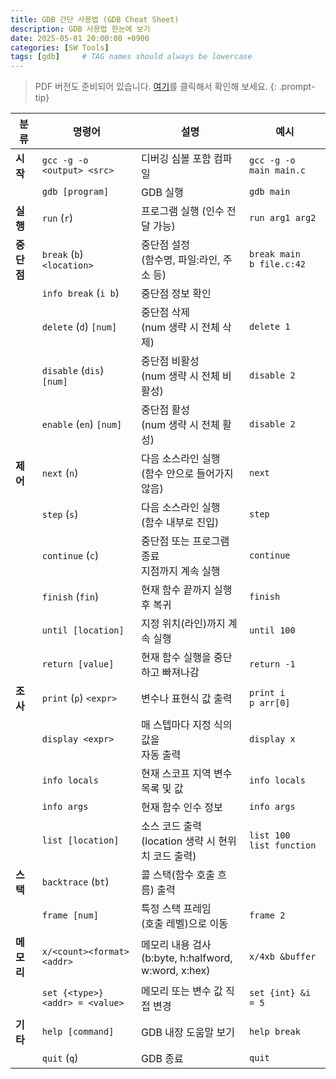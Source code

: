```yaml
---
title: GDB 간단 사용법 (GDB Cheat Sheet)
description: GDB 사용법 한눈에 보기
date: 2025-05-01 20:00:00 +0900
categories: [SW Tools]
tags: [gdb]     # TAG names should always be lowercase
---
```


> PDF 버전도 준비되어 있습니다. [여기](/assets/files/2025-05-01-gdb-cheat-sheet/gdb_cheat_sheet.pdf)를 클릭해서 확인해 보세요.
{: .prompt-tip}

| 분류       | 명령어                                           | 설명                                                    | 예시                                               |
|-----------|--------------------------------------------------|---------------------------------------------------------|----------------------------------------------------|
| **시작**    | `gcc -g -o <output> <src>`                | 디버깅 심볼 포함 컴파일                                   | `gcc -g -o main main.c`                           |
|           | `gdb [program]`                                 | GDB 실행                                               | `gdb main`                                        |
| **실행**    | `run` (`r`)                                | 프로그램 실행 (인수 전달 가능)                           | `run arg1 arg2`                                   |
| **중단점**  | `break` (`b`) `<location>`                     | 중단점 설정<br>(함수명, 파일:라인, 주소 등)                 | `break main`<br>`b file.c:42`                     |
|           | `info break` (`i b`)                     | 중단점 정보 확인                                               |                                                  |
|           | `delete` (`d`) `[num]`                                  | 중단점 삭제<br>(num 생략 시 전체 삭제)                     | `delete 1`                                        |
|           | `disable` (`dis`) `[num]`                                 | 중단점 비활성<br>(num 생략 시 전체 비활성)   | `disable 2`                                       |
|           | `enable` (`en`) `[num]`                                 | 중단점 활성<br>(num 생략 시 전체 활성)              | `disable 2`                                       |
| **제어**    | `next` (`n`)                               | 다음 소스라인 실행<br>(함수 안으로 들어가지 않음)           | `next`                                            |
|           | `step` (`s`)                               | 다음 소스라인 실행<br>(함수 내부로 진입)                   | `step`                                            |
|           | `continue` (`c`)                           | 중단점 또는 프로그램 종료<br>지점까지 계속 실행             | `continue`                                        |
|           | `finish` (`fin`)                                        | 현재 함수 끝까지 실행 후 복귀                            | `finish`                                          |
|           | `until [location]`                                  | 지정 위치(라인)까지 계속 실행                           | `until 100`                                       |
|           | `return [value]`                                  |    현재 함수 실행을 중단하고 빠져나감                 | `return -1`                                       |
| **조사**    | `print` (`p`) `<expr>`                       | 변수나 표현식 값 출력                                   | `print i`<br>`p arr[0]`                           |
|           | `display <expr>`                                   | 매 스텝마다 지정 식의 값을<br>자동 출력                     | `display x`                                       |
|           | `info locals`                                   | 현재 스코프 지역 변수 목록 및 값                         | `info locals`                                     |
|           | `info args`                                     | 현재 함수 인수 정보                                     | `info args`                                       |
|           | `list [location]`                                     | 소스 코드 출력<br>(location 생략 시 현위치 코드 출력)      | `list 100`<br>`list function`              |
| **스택**    | `backtrace` (`bt`)                         | 콜 스택(함수 호출 흐름) 출력                            |                                        |
|           | `frame [num]`                                   | 특정 스택 프레임<br>(호출 레벨)으로 이동                     | `frame 2`                                         |
| **메모리**  | `x/<count><format> <addr>`                        | 메모리 내용 검사<br>(b:byte, h:halfword, w:word, x:hex)   | `x/4xb &buffer`                                   |
|           | `set {<type>}<addr> = <value>`                    | 메모리 또는 변수 값 직접 변경                            | `set {int} &i = 5`                                |
| **기타**    | `help [command]`                                   | GDB 내장 도움말 보기                                    | `help break`                                      |
|           | `quit` (`q`)                                | GDB 종료                                                | `quit`                                            |

